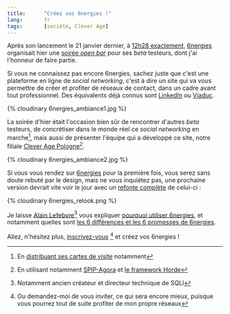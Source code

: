 ```yaml
--- 
title:      "Créez vos 6nergies !" 
lang:       fr 
tags:       [société, Clever Age]
---
```


Après son lancement le 21 janvier dernier, à [12h28 exactement](http://www.6nergies.net/blog/index.php?2005/01/20/37-le-compte-a-rebour-comme-si-vous-y-etiez), [6nergies](http://www.6nergies.net/) organisait hier une [soirée *open bar*](http://www.6nergies.net/blog/index.php?2005/02/22/58-la-soiree-open-bar-de-jeudi) pour ses *beta* testeurs, dont j'ai l'honneur de faire partie.


Si vous ne connaissez pas encore 6nergies, sachez juste que c'est une plateforme en ligne de *social networking*, c'est à dire un site qui va vous permettre de créer et profiter de réseaux de contact, dans un cadre avant tout professionnel. Des équivalents déjà connus sont [LinkedIn](http://www.linkedin.com/) ou [Viaduc](http://www.viaduc.com/).

{% cloudinary 6nergies_ambiance1.jpg %}


La soirée d'hier était l'occasion bien sûr de rencontrer d'autres *beta* testeurs, de concrétiser dans le monde réel ce *social networking* en marche[^t1], mais aussi de présenter l'équipe qui a développé ce site, notre filiale [Clever Age Pologne](http://pl.clever-age.com/)[^t2].

{% cloudinary 6nergies_ambiance2.jpg %}


Si vous vous rendez sur [6nergies](http://www.6nergies.net/) pour la première fois, vous serez sans doute rebuté par le design, mais ne vous inquiétez pas, une prochaine version devrait vite voir le jour avec un [refonte complète](http://www.6nergies.net/blog/index.php?2005/02/11/52-evolution-du-graphisme-de-6nergies-suite) de celui-ci :

{% cloudinary 6nergies_relook.png %}


Je laisse [Alain Lefebvre](http://www.6nergies.net/people/1019-alain-lefebvre)[^t3] vous expliquer [pourquoi utiliser 6nergies](http://www.6nergies.net/article.php3?id_article=2), et notamment quelles sont [les 6 différences et les 6 promesses de 6nergies](http://www.6nergies.net/article.php3?id_article=1).

Allez, n'hésitez plus, [inscrivez-vous](http://www.6nergies.net/application/pub_invitation.php) [^t4] et créez vos 6nergies !


[^t1]: En [distribuant ses cartes de visite](http://stephane.etsoncar.net/news/58.shtml) notamment

[^t2]: En utilisant notamment [SPIP-Agora](http://spip-agora.clever-age.org/) et [le framework Horde](http://www.horde.org/) 

[^t3]: Notamment ancien créateur et directeur technique de SQLI

[^t4]: Ou demandez-moi de vous inviter, ce qui sera encore mieux, puisque vous pourrez tout de suite profiter de mon propre réseaux
